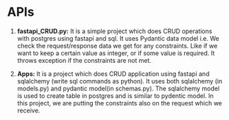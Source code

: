 # APIs

1. **fastapi_CRUD.py:** It is a simple project which does CRUD operations with postgres using fastapi and sql.
                        It uses Pydantic data model i.e. We check the request/response data we get for any constraints.
                        Like if we want to keep a certain value as integer, or if some value is required. It throws exception if the constraints are not met.

2. **Apps:** It is a project which does CRUD application using fastapi and sqlalchemy (write sql commands as python).
             It uses both sqlalchemy (in models.py) and pydantic model(in schemas.py).
             The sqlalchemy model is used to create table in postgres and is similar to pydentic model.
             In this project, we are putting the constraints also on the request which we receive.

